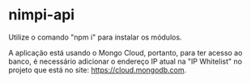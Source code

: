 # nimpi-api

Utilize o comando "npm i" para instalar os módulos.

A aplicação está usando o Mongo Cloud, portanto, para ter acesso ao banco, é necessário adicionar o endereço IP atual na "IP Whitelist" no projeto que está no site: https://cloud.mongodb.com.